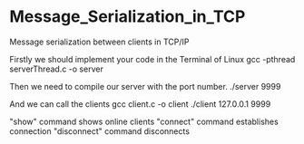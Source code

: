 # Message_Serialization_in_TCP
Message serialization between clients in TCP/IP

Firstly we should implement your code in the Terminal of Linux
gcc -pthread serverThread.c -o server

Then we need to compile our server with the port number.
./server 9999

And we can call the clients
gcc client.c -o client
./client 127.0.0.1 9999

"show" command shows online clients
"connect" command establishes connection
"disconnect" command disconnects
